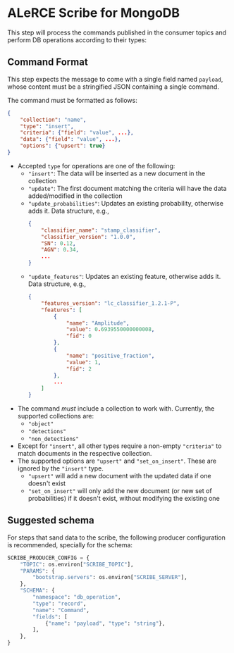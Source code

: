 # ALeRCE Scribe for MongoDB

This step will process the commands published in the consumer topics and perform DB operations according to their types:

## Command Format

This step expects the message to come with a single field named `payload`, whose content must be a
stringified JSON containing a single command.

The command must be formatted as follows:

```json
{
    "collection": "name",
    "type": "insert",
    "criteria": {"field": "value", ...},
    "data": {"field": "value", ...},
    "options": {"upsert": true}
}
```
- Accepted `type` for operations are one of the following:
  * `"insert"`: The data will be inserted as a new document in the collection
  * `"update"`: The first document matching the criteria will have the data added/modified in the collection 
  * `"update_probabilities"`: Updates an existing probability, otherwise adds it. Data structure, e.g.,
    ```json
    {
        "classifier_name": "stamp_classifier",
        "classifier_version": "1.0.0",
        "SN": 0.12,
        "AGN": 0.34,
        ...
    }
    ```
  * `"update_features"`: Updates an existing feature, otherwise adds it. Data structure, e.g.,
    ```json
    {
        "features_version": "lc_classifier_1.2.1-P",
        "features": [
            {
                "name": "Amplitude",
                "value": 0.6939550000000008,
                "fid": 0
            },
            {
                "name": "positive_fraction",
                "value": 1,
                "fid": 2
            }, 
            ...
        ]
    }
    ```
- The command *must* include a collection to work with. Currently, the supported collections are:
  * `"object"`
  * `"detections"`
  * `"non_detections"`
- Except for `"insert"`, all other types require a non-empty `"criteria"` to match documents in the respective collection.
- The supported options are `"upsert"` and `"set_on_insert"`. These are ignored by the `"insert"` type.
  * `"upsert"` will add a new document with the updated data if one doesn't exist
  * `"set_on_insert"` will only add the new document (or new set of probabilities) if it doesn't exist, without modifying the existing one

## Suggested schema

For steps that sand data to the scribe, the following producer configuration is recommended, specially for the schema:

```python
SCRIBE_PRODUCER_CONFIG = {
    "TOPIC": os.environ["SCRIBE_TOPIC"],
    "PARAMS": {
        "bootstrap.servers": os.environ["SCRIBE_SERVER"],
    },
    "SCHEMA": {
        "namespace": "db_operation",
        "type": "record",
        "name": "Command",
        "fields": [
            {"name": "payload", "type": "string"},
        ],
    },
}
```
